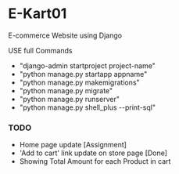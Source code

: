 # E-Kart01
E-commerce Website using Django

USE full Commands

- "django-admin startproject project-name"
- "python manage.py startapp appname"
- "python manage.py makemigrations"
- "python manage.py migrate"
- "python manage.py runserver"
- "python manage.py shell_plus --print-sql"

### TODO

- Home page update [Assignment]
- 'Add to cart' link update on store page [Done]
- Showing Total Amount for each Product in cart
